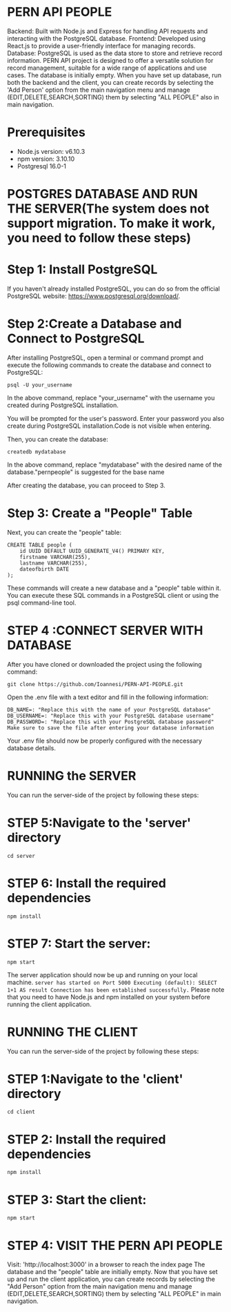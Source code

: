 # PERN API PEOPLE
Backend: Built with Node.js and Express for handling API requests and interacting with the PostgreSQL database.
Frontend: Developed using React.js to provide a user-friendly interface for managing records.
Database: PostgreSQL is used as the data store to store and retrieve record information.
PERN API project is designed to offer a versatile solution for record management, suitable for a wide range of applications and use cases.
The database is initially empty. When you have set up database, run both the backend and the client, you can create records by selecting the 'Add Person' option from the main navigation menu and manage (EDIT,DELETE,SEARCH,SORTING) them by selecting "ALL PEOPLE" also in main navigation.

# Prerequisites
- Node.js version: v6.10.3
- npm version: 3.10.10
- Postgresql 16.0-1

# POSTGRES DATABASE AND RUN THE SERVER(The system does not support migration. To make it work, you need to follow these steps)
# Step 1: Install PostgreSQL
If you haven't already installed PostgreSQL, you can do so from the official PostgreSQL website: https://www.postgresql.org/download/.


# Step 2:Create a Database and Connect to PostgreSQL
After installing PostgreSQL, open a terminal or command prompt and execute the following commands to create the database and connect to PostgreSQL:

```
psql -U your_username
```
In the above command, replace "your_username" with the username you created during PostgreSQL installation.

You will be prompted for the user's password. Enter your password you also create during PostgreSQL installation.Code is not visible when entering. 

Then, you can create the database:

```
createdb mydatabase
```

In the above command, replace "mydatabase" with the desired name of the database."pernpeople" is suggested for the base name

After creating the database, you can proceed to Step 3.

# Step 3: Create a "People" Table
Next, you can create the "people" table:

```
CREATE TABLE people (
    id UUID DEFAULT UUID_GENERATE_V4() PRIMARY KEY,
    firstname VARCHAR(255),
    lastname VARCHAR(255),
    dateofbirth DATE
);
```

These commands will create a new database and a "people" table within it. You can execute these SQL commands in a PostgreSQL client or using the psql command-line tool.

# STEP 4 :CONNECT SERVER WITH DATABASE 
After you have cloned or downloaded the project using the following command: 

```
git clone https://github.com/Ioannesi/PERN-API-PEOPLE.git
```

Οpen the .env file with a text editor and fill in the following information:

```
DB_NAME=: "Replace this with the name of your PostgreSQL database"
DB_USERNAME=: "Replace this with your PostgreSQL database username"
DB_PASSWORD=: "Replace this with your PostgreSQL database password"
Make sure to save the file after entering your database information
```

Your .env file should now be properly configured with the necessary database details.

# RUNΝΙNG the SERVER
You can run the server-side of the project by following these steps:

# STEP 5:Navigate to the 'server' directory

```
cd server
```

# STEP 6: Install the required dependencies

```
npm install
```

# STEP 7: Start the server:

```
npm start
```

The server application should now be up and running on your local machine.
`server has started on Port 5000
Executing (default): SELECT 1+1 AS result
Connection has been established successfully.`
Please note that you need to have Node.js and npm installed on your system before running the client application.

# RUNNING THE CLIENT
You can run the server-side of the project by following these steps:

# STEP 1:Navigate to the 'client' directory

```
cd client
```

# STEP 2: Install the required dependencies

```
npm install
```

# STEP 3: Start the client:

```
npm start
```

# STEP 4: VISIT THE PERN API PEOPLE
Visit: 'http://localhost:3000' in a browser to reach the index page
The database and the "people" table are initially empty. 
Now that you have set up and run the client application, you can create records by selecting the "Add Person" option from the main navigation menu and manage (EDIT,DELETE,SEARCH,SORTING) them by selecting "ALL PEOPLE" in main navigation. 

